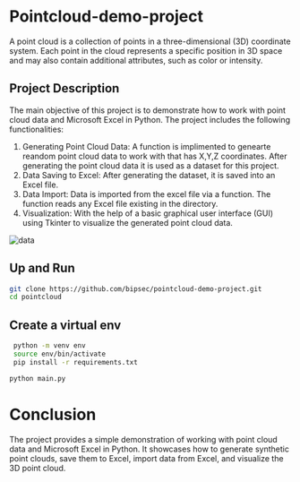 # Pointcloud-demo-project

A point cloud is a collection of points in a three-dimensional (3D) coordinate system. Each point in the cloud represents a specific position in 3D space and may also contain additional attributes, such as color or intensity.

## Project Description

The main objective of this project is to demonstrate how to work with point cloud data and Microsoft Excel in Python. The project includes the following functionalities:

1. Generating Point Cloud Data: A function is implimented to genearte reandom point cloud data to work with that has X,Y,Z coordinates. After generating the point cloud data it is used as a dataset for this project.
2. Data Saving to Excel: After generating the dataset, it is saved into an Excel file.
3. Data Import: Data is imported from the excel file via a function. The function reads any Excel file existing in the directory.
4. Visualization: With the help of a basic graphical user interface (GUI) using Tkinter to visualize the generated point cloud data.












 ![data](https://github.com/bipsec/pointcloud-demo-project/assets/66509972/b78e45cd-5c89-4986-a124-c95e8c7d1555)






## Up and Run



```sh
git clone https://github.com/bipsec/pointcloud-demo-project.git
cd pointcloud
```


## Create a virtual env
```sh
 python -m venv env
 source env/bin/activate
 pip install -r requirements.txt
```

```sh
python main.py
```

# Conclusion
The project provides a simple demonstration of working with point cloud data and Microsoft Excel in Python. It showcases how to generate synthetic point clouds, save them to Excel, import data from Excel, and visualize the 3D point cloud. 
